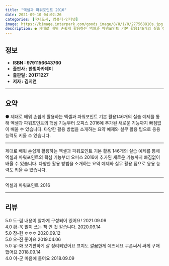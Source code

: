 ```yaml
---
title: "엑셀과 파워포인트 2016"
date: 2021-09-10 04:02:26
categories: [국내도서, 컴퓨터-인터넷]
image: https://bimage.interpark.com/goods_image/8/8/1/0/277568810s.jpg
description: ● 제대로 배워 손쉽게 활용하는 엑셀과 파워포인트 기본 활용146개의 실습 예제를 통해 엑셀과 파워포인트의 핵심 기능부터 오피스 2016에 추가된 새로운 기능까지 빠짐없이 배울 수 있습니다. 다양한 활용 방법을 소개하는 요약 예제와 실무 활용 팁으로 응용 능력도 키울 수 있습니다.
---
```


## **정보**

- **ISBN : 9791156643760**
- **출판사 : 한빛아카데미**
- **출판일 : 20171227**
- **저자 : 김지연**

------



## **요약**

●  제대로 배워 손쉽게 활용하는 엑셀과 파워포인트 기본  활용146개의 실습 예제를 통해 엑셀과 파워포인트의 핵심 기능부터 오피스 2016에 추가된 새로운 기능까지 빠짐없이 배울 수 있습니다. 다양한 활용 방법을 소개하는 요약 예제와 실무 활용 팁으로 응용 능력도 키울 수 있습니다.

------

제대로 배워 손쉽게 활용하는 엑셀과 파워포인트 기본  활용
146개의 실습 예제를 통해 엑셀과 파워포인트의 핵심 기능부터 오피스 2016에 추가된 새로운 기능까지 빠짐없이 배울 수 있습니다. 다양한 활용 방법을 소개하는 요약 예제와 실무 활용 팁으로 응용 능력도 키울 수 있습니다.

------


엑셀과 파워포인트 2016 

------


## **리뷰** 

5.0 도-림 내용이 알차게 구성되어 있어요! 2021.09.09 <br/>4.0 황-욱 많이 쓰는 책 인 것 같습니다. 2020.09.14 <br/>5.0 장-현 ㅎㅎㅎ 2020.09.12 <br/>5.0 오-진 좋아요 2019.04.06 <br/>5.0 유-화 보기편하게 잘 정리되있어요 표지도 깔끔한게 예쁘네요 쿠폰써서 싸게 구매했어요 2018.09.14 <br/>4.0 이-군 마음에 들어요 2018.09.09 <br/>